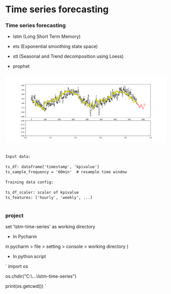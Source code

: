 # Time series forecasting

### Time series forecasting

  * lstm (Long Short Term Memory) 

  * ets (Exponential smoothing state space)

  * stl (Seasonal and Trend decomposition using Loess)

  * prophet


### 

![Figure_1.png](images/Figure_1.png)

 	
~~~~

Input data: 

ts_df: dataframe['timestamp', 'kpivalue']
ts_sample_frequency = '60min'  # resample time window

Training data config:

ts_df_scaler: scaler of kpivalue
ts_features: ['hourly', 'weekly', ...]


~~~~


### project

set 'lstm-time-series' as working directory

  * In Pycharm

in pycharm > file > setting > console > working directory )

  * In python script

`
import os

os.chdir("C:\\...\\lstm-time-series")

print(os.getcwd())
`
